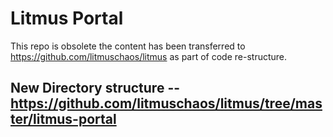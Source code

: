 # Litmus Portal


This repo is obsolete the content has been transferred to https://github.com/litmuschaos/litmus as part of code re-structure.

## New Directory structure  -- https://github.com/litmuschaos/litmus/tree/master/litmus-portal

